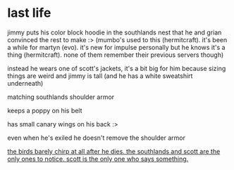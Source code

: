 # last life

jimmy puts his color block hoodie in the southlands nest that he and grian convinced the rest to make :> (mumbo's used to this (hermitcraft). it's been a while for martyn (evo). it's new for impulse personally but he knows it's a thing (hermitcraft). none of them remember their previous servers though)

instead he wears one of scott's jackets, it's a bit big for him because sizing things are weird and jimmy is tall (and he has a white sweatshirt underneath)

matching southlands shoulder armor

keeps a poppy on his belt

has small canary wings on his back :>

even when he's exiled he doesn't remove the shoulder armor

[the birds barely chirp at all after he dies. the southlands and scott are the only ones to notice. scott is the only one who says something.](https://github.com/goldstargloww/gold-screams-into-the-void/blob/main/ideas/traffic%20lives/chirping.md)
